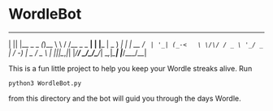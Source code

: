 # WordleBot

 _  _          _      __      __          _ _        ___      _   
| || |__ _ _ _(_)__   \ \    / /__ _ _ __| | |___   | _ ) ___| |_ 
| __ / _` | '_| (_-<   \ \/\/ / _ \ '_/ _` | / -_)  | _ \/ _ \  _|
|_||_\__,_|_| |_/__/    \_/\_/\___/_| \__,_|_\___|  |___/\___/\__|

This is a fun little project to help you keep your Wordle streaks alive. Run

```
python3 WordleBot.py
```

from this directory and the bot will guid you through the days Wordle. 